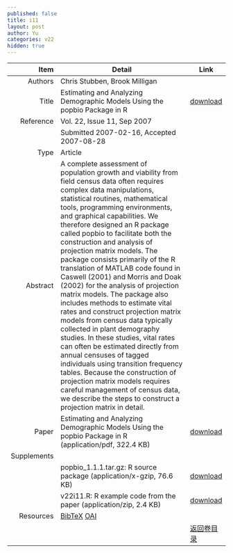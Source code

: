 ```yaml
---
published: false
title: i11
layout: post
author: Yu
categories: v22
hidden: true
---
```


| Item | Detail | Link |
|---:|---|---|
| Authors | Chris Stubben, Brook Milligan| |
| Title |Estimating and Analyzing Demographic Models Using the popbio Package in R | [download](http://www.jstatsoft.org/v22/i11/paper) |
| Reference |Vol. 22, Issue 11, Sep 2007 | |
| | Submitted 2007-02-16, Accepted 2007-08-28| | 
| Type | Article| |
| Abstract | A complete assessment of population growth and viability from field census data often requires complex data manipulations, statistical routines, mathematical tools, programming environments, and graphical capabilities. We therefore designed an R package called popbio to facilitate both the construction and analysis of projection matrix models. The package consists primarily of the R translation of MATLAB code found in Caswell (2001) and Morris and Doak (2002) for the analysis of projection matrix models. The package also includes methods to estimate vital rates and construct projection matrix models from census data typically collected in plant demography studies. In these studies, vital rates can often be estimated directly from annual censuses of tagged individuals using transition frequency tables. Because the construction of projection matrix models requires careful management of census data, we describe the steps to construct a projection matrix in detail.| |
| Paper | Estimating and Analyzing Demographic Models Using the popbio Package in R  (application/pdf, 322.4 KB)| [download](http://www.jstatsoft.org/v22/i11/paper) |
| Supplements | | |
| |popbio_1.1.1.tar.gz: R source package  (application/x-gzip, 76.6 KB)|  [download](http://www.jstatsoft.org/v22/i11/supp/1) |
| |v22i11.R: R example code from the paper  (application/zip, 2.4 KB)|  [download](http://www.jstatsoft.org/v22/i11/supp/2) |
| Resources | [BibTeX](http://www.jstatsoft.org/v22/i11/bibtex) [OAI](http://www.jstatsoft.org/oai?verb=GetRecord&identifier=oai.jstatsoft/v22/i11&prefix=oai_dc)| |
| |  | [返回卷目录]({{site.baseurl}}/volume/v22.html) |